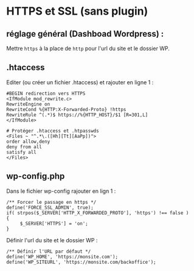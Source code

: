 # HTTPS et SSL (sans plugin)

## réglage général (Dashboad Wordpress) :
Mettre `https` à la place de `http` pour l'url du site et le dossier WP.

## .htaccess
Editer (ou créer un fichier .htaccess) et rajouter en ligne 1 :

```
#BEGIN redirection vers HTTPS 
<IfModule mod_rewrite.c>
RewriteEngine on
RewriteCond %{HTTP:X-Forwarded-Proto} !https
RewriteRule ^(.*)$ https://%{HTTP_HOST}/$1 [R=301,L]
</IfModule>
```

```
# Protéger .htaccess et .htpasswds
<Files ~ "^.*\.([Hh][Tt][AaPp])">
order allow,deny
deny from all
satisfy all
</Files>
```

## wp-config.php
Dans le fichier wp-config rajouter en lign 1 :
```
/** Forcer le passage en https */
define('FORCE_SSL_ADMIN', true);  
if( strpos($_SERVER['HTTP_X_FORWARDED_PROTO'], 'https') !== false )
{
     $_SERVER['HTTPS'] = 'on';
}
```

Définir l'url du site et le dossier WP :
```
/** Définir l'URL par défaut */
define('WP_HOME', 'https://monsite.com');
define('WP_SITEURL', 'https://monsite.com/backoffice');
```
